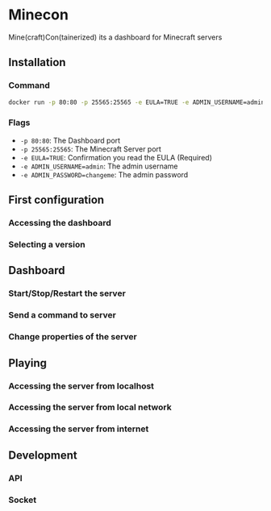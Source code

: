 # Minecon

Mine(craft)Con(tainerized) its a dashboard for Minecraft servers
## Installation

### Command

```bash
docker run -p 80:80 -p 25565:25565 -e EULA=TRUE -e ADMIN_USERNAME=admin -e ADMIN_PASSWORD=changeme -v path/to/file:/usr/app/data giancarl021/minecon
```

### Flags

* ``-p 80:80``: The Dashboard port
* ``-p 25565:25565``: The Minecraft Server port
* ``-e EULA=TRUE``: Confirmation you read the EULA (Required)
* ``-e ADMIN_USERNAME=admin``: The admin username
* ``-e ADMIN_PASSWORD=changeme``: The admin password


## First configuration

### Accessing the dashboard

### Selecting a version

## Dashboard

### Start/Stop/Restart the server

### Send a command to server

### Change properties of the server

## Playing

### Accessing the server from localhost

### Accessing the server from local network

### Accessing the server from internet

## Development

### API

### Socket